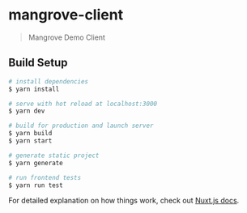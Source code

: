 # mangrove-client

> Mangrove Demo Client

## Build Setup

``` bash
# install dependencies
$ yarn install

# serve with hot reload at localhost:3000
$ yarn dev

# build for production and launch server
$ yarn build
$ yarn start

# generate static project
$ yarn generate

# run frontend tests
$ yarn run test
```

For detailed explanation on how things work, check out [Nuxt.js docs](https://nuxtjs.org).
